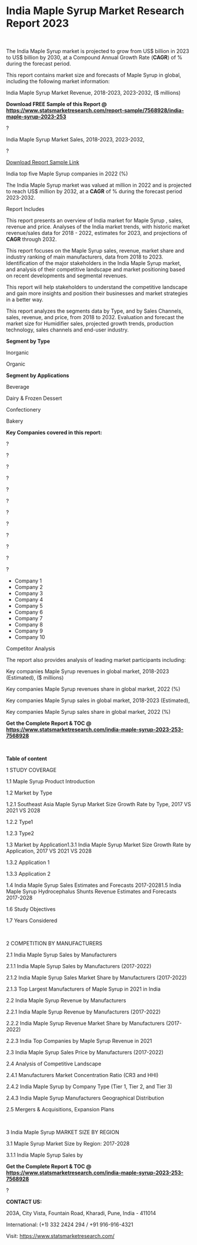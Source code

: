 <h1>India Maple Syrup Market Research Report 2023</h1><br/><p>The India Maple Syrup market is projected to grow from US$ billion in 2023 to US$ billion by 2030, at a Compound Annual Growth Rate (<strong>CAGR</strong>) of % during the forecast period.</p>
 
 
 
 <p>This report contains market size and forecasts of Maple Syrup in global, including the following market information:</p>
 
 
 
 <p>India Maple Syrup Market Revenue, 2018-2023, 2023-2032, ($ millions)</p>
 
 
 
 <div><b>Download FREE Sample of this Report @ <a href="https://www.statsmarketresearch.com/download-free-sample/7568928/india-maple-syrup-2023-253">https://www.statsmarketresearch.com/report-sample/7568928/india-maple-syrup-2023-253</a></b></div>
 
 
 
 <p>? </p>
 
 
 
 <p>India Maple Syrup Market Sales, 2018-2023, 2023-2032,</p>
 
 
 
 <p>? </p>
 
 
 
 <p><a href="https://www.statsmarketresearch.com/download-free-sample/7568928/india-maple-syrup-2023-253">Download Report Sample Link</a></p>
 
 
 
 <p>India top five Maple Syrup companies in 2022 (%)</p>
 
 
 
 <p>The India Maple Syrup market was valued at million in 2022 and is projected to reach US$ million by 2032, at a <strong>CAGR</strong> of % during the forecast period 2023-2032.</p>
 
 
 
 <p>Report Includes</p>
 
 
 
 <p>This report presents an overview of India market for Maple Syrup , sales, revenue and price. Analyses of the India market trends, with historic market revenue/sales data for 2018 - 2022, estimates for 2023, and projections of <strong>CAGR</strong> through 2032.</p>
 
 
 
 <p>This report focuses on the Maple Syrup sales, revenue, market share and industry ranking of main manufacturers, data from 2018 to 2023. Identification of the major stakeholders in the India Maple Syrup market, and analysis of their competitive landscape and market positioning based on recent developments and segmental revenues.</p>
 
 
 
 <p>This report will help stakeholders to understand the competitive landscape and gain more insights and position their businesses and market strategies in a better way.</p>
 
 
 
 <p>This report analyzes the segments data by Type, and by Sales Channels, sales, revenue, and price, from 2018 to 2032. Evaluation and forecast the market size for Humidifier sales, projected growth trends, production technology, sales channels and end-user industry.</p>
 
 
 
 <p><strong>Segment by Type</strong></p>
 
 
 
 <p>Inorganic</p>
 
 
 
 <p>Organic</p>
 
 
 
 <p><strong>Segment <strong><strong>by Applications</strong></strong></strong></p>
 
 
 
 <p>Beverage</p>
 
 
 
 <p>Dairy & Frozen Dessert</p>
 
 
 
 <p>Confectionery</p>
 
 
 
 <p>Bakery</p>
 
 
 
 <p><strong>Key Companies covered in this report:</strong></p>
 
 
 
 <p>? </p>
 
 
 
 <p>? </p>
 
 
 
 <p>? </p>
 
 
 
 <p>? </p>
 
 
 
 <p>? </p>
 
 
 
 <p>? </p>
 
 
 
 <p>? </p>
 
 
 
 <p>? </p>
 
 
 
 <p>? </p>
 
 
 
 <p>? </p>
 
 
 
 <p>? </p>
 
 
 
 <p>? </p>
 
 
 
 <ul>
 
 <li>Company 1</li>
 
 <li>Company 2</li>
 
 <li>Company 3</li>
 
 <li>Company 4</li>
 
 <li>Company 5</li>
 
 <li>Company 6</li>
 
 <li>Company 7</li>
 
 <li>Company 8</li>
 
 <li>Company 9</li>
 
 <li>Company 10</li>
 
 </ul>
 
 
 
 <p>Competitor Analysis</p>
 
 
 
 <p>The report also provides analysis of leading market participants including:</p>
 
 
 
 <p>Key companies Maple Syrup revenues in global market, 2018-2023 (Estimated), ($ millions)</p>
 
 
 
 <p>Key companies Maple Syrup revenues share in global market, 2022 (%)</p>
 
 
 
 <p>Key companies Maple Syrup sales in global market, 2018-2023 (Estimated),</p>
 
 
 
 <p>Key companies Maple Syrup sales share in global market, 2022 (%)</p>
 
 
 
 <div><b>Get the Complete Report & TOC @ <a href="https://www.statsmarketresearch.com/india-maple-syrup-2023-253-7568928">https://www.statsmarketresearch.com/india-maple-syrup-2023-253-7568928</a></b></div>
 
 
 
 <p><br />
 
 <b>Table of content</b></p>
 
 
 
 <p>1 STUDY COVERAGE<br />
 
 1.1 Maple Syrup Product Introduction<br />
 
 1.2 Market by Type<br />
 
 1.2.1 Southeast Asia Maple Syrup Market Size Growth Rate by Type, 2017 VS 2021 VS 2028<br />
 
 1.2.2 Type1<br />
 
 1.2.3 Type2<br />
 
 1.3 Market by Application1.3.1 India Maple Syrup Market Size Growth Rate by Application, 2017 VS 2021 VS 2028<br />
 
 1.3.2 Application 1<br />
 
 1.3.3 Application 2<br />
 
 1.4 India Maple Syrup Sales Estimates and Forecasts 2017-20281.5 India Maple Syrup Hydrocephalus Shunts Revenue Estimates and Forecasts 2017-2028<br />
 
 1.6 Study Objectives<br />
 
 1.7 Years Considered<br />
 
 <br />
 
 2 COMPETITION BY MANUFACTURERS<br />
 
 2.1 India Maple Syrup Sales by Manufacturers<br />
 
 2.1.1 India Maple Syrup Sales by Manufacturers (2017-2022)<br />
 
 2.1.2 India Maple Syrup Sales Market Share by Manufacturers (2017-2022)<br />
 
 2.1.3 Top Largest Manufacturers of Maple Syrup in 2021 in India<br />
 
 2.2 India Maple Syrup Revenue by Manufacturers<br />
 
 2.2.1 India Maple Syrup Revenue by Manufacturers (2017-2022)<br />
 
 2.2.2 India Maple Syrup Revenue Market Share by Manufacturers (2017-2022)<br />
 
 2.2.3 India Top Companies by Maple Syrup Revenue in 2021<br />
 
 2.3 India Maple Syrup Sales Price by Manufacturers (2017-2022)<br />
 
 2.4 Analysis of Competitive Landscape<br />
 
 2.4.1 Manufacturers Market Concentration Ratio (CR3 and HHI)<br />
 
 2.4.2 India Maple Syrup by Company Type (Tier 1, Tier 2, and Tier 3)<br />
 
 2.4.3 India Maple Syrup Manufacturers Geographical Distribution<br />
 
 2.5 Mergers & Acquisitions, Expansion Plans<br />
 
 <br />
 
 3 India Maple Syrup MARKET SIZE BY REGION<br />
 
 3.1 Maple Syrup Market Size by Region: 2017-2028<br />
 
 3.1.1 India Maple Syrup Sales by</p>
 
 
 
 <div><b>Get the Complete Report & TOC @ <a href="https://www.statsmarketresearch.com/india-maple-syrup-2023-253-7568928">https://www.statsmarketresearch.com/india-maple-syrup-2023-253-7568928</a></b></div>
 
 
 
 <p>? </p>
 
 
 
 <p><b>CONTACT US:</b><br />
 
 203A, City Vista, Fountain Road, Kharadi, Pune, India - 411014<br />
 
 International: (+1) 332 2424 294 / +91 916-916-4321<br />
 
 Visit: <a href="https://www.statsmarketresearch.com/">https://www.statsmarketresearch.com/</a></p>
